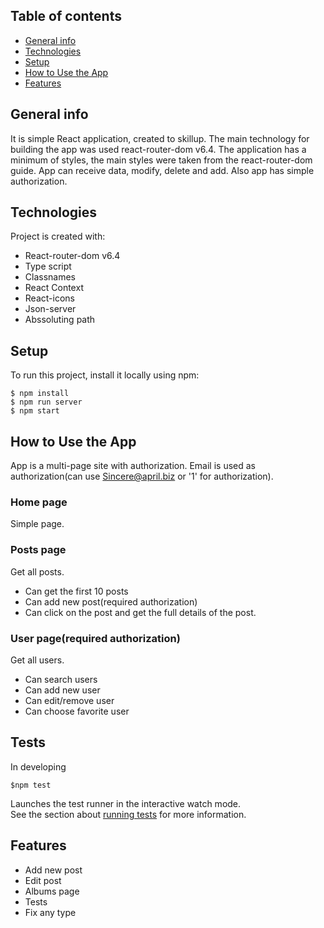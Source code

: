## Table of contents
* [General info](#general-info)
* [Technologies](#technologies)
* [Setup](#setup)
* [How to Use the App](#how-to-use-the-app)
* [Features](#features)

## General info

It is simple React application, created to skillup. The main technology for building the app was used react-router-dom v6.4. The application has a minimum of styles, the main styles were taken from the react-router-dom guide. App can receive data, modify, delete and add. Also app has simple authorization.
	
## Technologies

Project is created with:
* React-router-dom v6.4
* Type script
* Classnames
* React Context
* React-icons
* Json-server
* Abssoluting path
	
## Setup

To run this project, install it locally using npm:

```
$ npm install
$ npm run server
$ npm start
```



## How to Use the App

App is a multi-page site with authorization. Email is used as authorization(can use Sincere@april.biz or '1' for authorization).

### Home page
Simple page.

### Posts page
Get all posts.
* Сan get the first 10 posts
* Can add new post(required authorization)
* Can click on the post and get the full details of the post.

### User page(required authorization)
Get all users.
* Can search users
* Can add new user
* Can edit/remove user
* Can choose favorite user

## Tests

In developing

```
$npm test
```

Launches the test runner in the interactive watch mode.\
See the section about [running tests](https://facebook.github.io/create-react-app/docs/running-tests) for more information.


## Features

* Add new post
* Edit post
* Albums page
* Tests
* Fix any type


